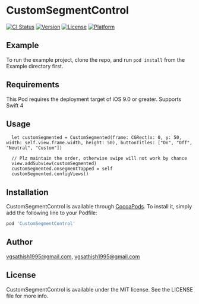 # CustomSegmentControl

[![CI Status](https://img.shields.io/travis/vgsathish1995@gmail.com/CustomSegmentControl.svg?style=flat)](https://travis-ci.org/vgsathish1995@gmail.com/CustomSegmentControl)
[![Version](https://img.shields.io/cocoapods/v/CustomSegmentControl.svg?style=flat)](https://cocoapods.org/pods/CustomSegmentControl)
[![License](https://img.shields.io/cocoapods/l/CustomSegmentControl.svg?style=flat)](https://cocoapods.org/pods/CustomSegmentControl)
[![Platform](https://img.shields.io/cocoapods/p/CustomSegmentControl.svg?style=flat)](https://cocoapods.org/pods/CustomSegmentControl)

## Example

To run the example project, clone the repo, and run `pod install` from the Example directory first.

## Requirements

This Pod requires the deployment target of iOS 9.0 or greater. Supports Swift 4

## Usage

```
  let customSegmented = CustomSegmented(frame: CGRect(x: 0, y: 50, width: self.view.frame.width, height: 50), buttonTitles: ["On", "Off", "Neutral", "Custom"])

  // Plz maintain the order, otherwise swipe will not work by chance
  view.addSubview(customSegmented)
  customSegmented.onsegmentTapped = self
  customSegmented.configViews()
```

## Installation

CustomSegmentControl is available through [CocoaPods](https://cocoapods.org). To install
it, simply add the following line to your Podfile:

```ruby
pod 'CustomSegmentControl'
```

## Author

vgsathish1995@gmail.com, vgsathish1995@gmail.com

## License

CustomSegmentControl is available under the MIT license. See the LICENSE file for more info.
